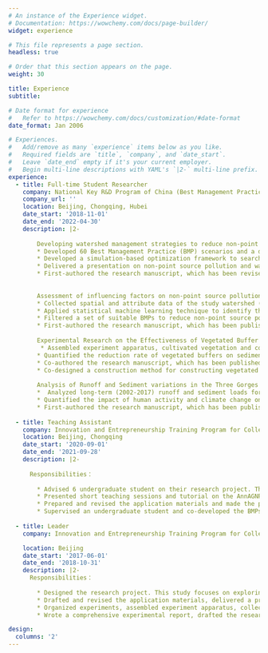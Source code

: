 ```yaml
---
# An instance of the Experience widget.
# Documentation: https://wowchemy.com/docs/page-builder/
widget: experience

# This file represents a page section.
headless: true

# Order that this section appears on the page.
weight: 30

title: Experience
subtitle:

# Date format for experience
#   Refer to https://wowchemy.com/docs/customization/#date-format
date_format: Jan 2006

# Experiences.
#   Add/remove as many `experience` items below as you like.
#   Required fields are `title`, `company`, and `date_start`.
#   Leave `date_end` empty if it's your current employer.
#   Begin multi-line descriptions with YAML's `|2-` multi-line prefix.
experience:
  - title: Full-time Student Researcher
    company: National Key R&D Program of China (Best Management Practices for Non-point Source Pollution Control in the Three Gorges Reservoir Region (2017YFC0505303))
    company_url: ''
    location: Beijing, Chongqing, Hubei
    date_start: '2018-11-01'
    date_end: '2022-04-30'
    description: |2-
    
        Developing watershed management strategies to reduce non-point source pollution
        * Developed 60 Best Management Practice (BMP) scenarios and a database on their effectiveness and costs
        * Developed a simulation-based optimization framework to search the cost-effective watershed management strategies, compared the performance of several advanced MOEAs in the framework. The optimized strategies have a significantly lower cost per unit of pollutant reduction than the commonly used targeting strategies.
        * Delivered a presentation on non-point source pollution and watershed management to international graduate students (2022-5-16)
        * First-authored the research manuscript, which has been revised and submitted to the journal
       
        
        Assessment of influencing factors on non-point source pollution critical source areas
        * Collected spatial and attribute data of the study watershed (runoff, soil property, land use and meteorological data, etc.), applied a semi-distributed model (AnnAGNPS) to identify the critical source areas
        * Applied statistical machine learning technique to identify the dominant influencing factors of critical source areas, explored the non-linear relationships and potential that may cause great changes in pollution losses that watershed managers should be aware of
        * Filtered a set of suitable BMPs to reduce non-point source pollution for decision makers
        * First-authored the research manuscript, which has been published
        
        Experimental Research on the Effectiveness of Vegetated Buffer Stripes
         * Assembled experiment apparatus, cultivated vegetation and collected water samples in the field experiments, measured water quality in the laboratory
        * Quantified the reduction rate of vegetated buffers on sediment, total nitrogen and total phosphorus, identified the optimal width of stripe and vegetation type for non-point source pollution reduction in the Three Gorges Reservoir Region
        * Co-authored the research manuscript, which has been published
        * Co-designed a construction method for constructing vegetated buffer stripes in sloping areas, which has been published as a patent
        
        Analysis of Runoff and Sediment variations in the Three Gorges Reservoir Region
        *  Analyzed long-term (2002-2017) runoff and sediment loads for the Yangtze River in the Three Gorges Reservoir Region using Mann-Kendall test and Double Cumulative Curve
        * Quantified the impact of human activity and climate change on runoff and sediment, which further validated the ecological impact of the Three Gorges Dam
        * First-authored the research manuscript, which has been published
        
  - title: Teaching Assistant
    company: Innovation and Entrepreneurship Training Program for College Students (BMPs Selection System For Non-point Spurce Pollution Control)
    location: Beijing, Chongqing
    date_start: '2020-09-01'
    date_end: '2021-09-28'
    description: |2-
      
      Responsibilities：
      
        * Advised 6 undergraduate student on their research project. This study focuses on developing an efficient and simple tool to identify useful BMPs for non-point source pollution reduction, and provides their construction costs for decision makers
        * Presented short teaching sessions and tutorial on the AnnAGNPS model setup
        * Prepared and revised the application materials and made the presentation for final defense
        * Supervised an undergraduate student and co-developed the BMPs selection system software
    
  - title: Leader
    company: Innovation and Entrepreneurship Training Program for College Students (Study on the Soil Erosion Resistance Characteristics of Different Vegetation Pattern)

    location: Beijing 
    date_start: '2017-06-01'
    date_end: '2018-10-31'
    description: |2-
      Responsibilities：
 
        * Designed the research project. This study focuses on exploring the soil erosion resistance features of different vegetation pattern in sloping areas
        * Drafted and revised the application materials, delivered a presentation and raised funding (5k yuan) for the project
        * Organized experiments, assembled experiment apparatus, collected sediment samples and measured sediment loads after every experiment
        * Wrote a comprehensive experimental report, drafted the research manuscript and presented the final defense

design:
  columns: '2'
---
```


